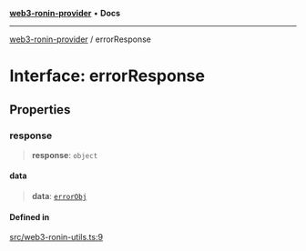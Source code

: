 [**web3-ronin-provider**](../README.md) • **Docs**

***

[web3-ronin-provider](../globals.md) / errorResponse

# Interface: errorResponse

## Properties

### response

> **response**: `object`

#### data

> **data**: [`errorObj`](errorObj.md)

#### Defined in

[src/web3-ronin-utils.ts:9](https://github.com/chuacw/web3-ronin-provider/blob/74865f4cc367fda569b2ea12b7ca079db4fcf0a2/src/web3-ronin-utils.ts#L9)

